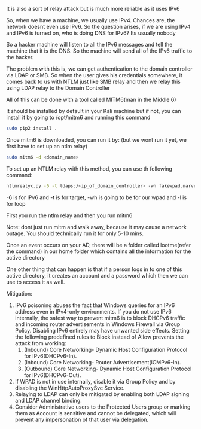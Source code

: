 It is also a sort of relay attack but is much more reliable as it uses IPv6

So, when we have a machine, we usually use IPv4. Chances are, the network doesnt even use IPv6. So the question arises, if we are using IPv4 and IPv6 is turned on, who is doing DNS for IPv6? Its usually nobody

So a hacker machine will listen to all the IPv6 messages and tell the machine that it is the DNS. So the machine will send all of the IPv6 traffic to the hacker.

The problem with this is, we can get authentication to the domain controller via LDAP or SMB. So when the user gives his credentials somewhere, it comes back to us with NTLM just like SMB relay and then we relay this using LDAP relay to the Domain Controller

All of this can be done with a tool called MITM6(man in the Middle 6)

It should be installed by default in your Kali machine but if not, you can install it by going to /opt/mitm6 and running this command

```bash
sudo pip2 install .
```

Once mitm6 is downloaded, you can run it by: (but we wont run it yet, we first have to set up an ntlm relay) 

```bash
sudo mitm6 -d <domain_name>
```

To set up an NTLM relay with this method, you can use th following command:

```bash
ntlmrealyx.py -6 -t ldaps:/<ip_of_domain_controller> -wh fakewpad.marvel -l lootme
```

-6 is for IPv6 and -t is for target, -wh is going to be for our wpad and -l is for loop

First you run the ntlm relay and then you run mitm6

Note: dont just run mitm and walk away, because it may cause a network outage. You should technically run it for only 5-10 mins.

Once an event occurs on your AD, there will be a folder called lootme(refer the command) in our home folder which contains all the information for the active directory

One other thing that can happen is that if a person logs in to one of this active directory, it creates an account and a password which then we can use to access it as well.

Mitigation:

1) IPv6 poisoning abuses the fact that Windows queries for an IPv6 address even in IPv4-only environments. If you do not use IPv6 internally, the safest way to prevent mitm6 is to block DHCPv6 traffic and incoming router advertisements in Windows Firewall via Group Policy. Disabling IPv6 entirely may have unwanted side effects. Setting the following predefined rules to Block instead of Allow prevents the attack from working:
	1) (Inbound) Core Networking- Dynamic Host Configuration Protocol for IPv6(DHCPv6-In).
	2) (Inbound) Core Networking- Router Advertisement(ICMPv6-In).
	3) (Outbound) Core Networking- Dynamic Host Configuration Protocol for IPv6(DHCPv6-Out).
2) If WPAD is not in use internally, disable it via Group Policy and by disabling the WinHttpAutoProxySvc Service.
3) Relaying to LDAP can only be mitigated by enabling both LDAP signing and LDAP channel binding.
4) Consider Administrative users to the Protected Users group or marking them as Account is sensitive and cannot be delegated, which will prevent any impersonation of that user via delegation.